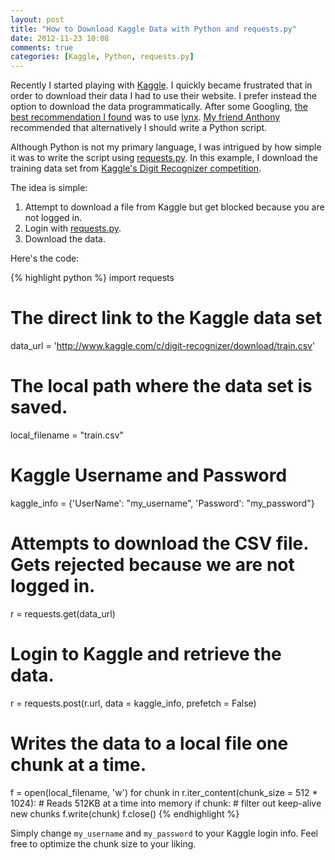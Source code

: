 ```yaml
---
layout: post
title: "How to Download Kaggle Data with Python and requests.py"
date: 2012-11-23 10:08
comments: true
categories: [Kaggle, Python, requests.py]
---
```


Recently I started playing with [Kaggle](http://kaggle.com). I quickly became frustrated that in order to download their data I had to use their website. I prefer instead the option to download the data programmatically. After some Googling, [the best recommendation I found](http://www.kaggle.com/c/ClaimPredictionChallenge/forums/t/772/downloading-the-data-from-kaggle-to-remote-linux-instance) was to use [lynx](http://en.wikipedia.org/wiki/Lynx_(web_browser)). [My friend Anthony](http://twitter.com/amcclosky) recommended that alternatively I should write a Python script.

Although Python is not my primary language, I was intrigued by how simple it was to write the script using [requests.py](http://docs.python-requests.org/). In this example, I download the training data set from [Kaggle's Digit Recognizer competition](http://www.kaggle.com/c/digit-recognizer/data).

The idea is simple:

1. Attempt to download a file from Kaggle but get blocked because you are not logged in.
2. Login with [requests.py](http://docs.python-requests.org/).
3. Download the data.

Here's the code:

{% highlight python %}
import requests

# The direct link to the Kaggle data set
data_url = 'http://www.kaggle.com/c/digit-recognizer/download/train.csv'

# The local path where the data set is saved.
local_filename = "train.csv"

# Kaggle Username and Password
kaggle_info = {'UserName': "my_username", 'Password': "my_password"}

# Attempts to download the CSV file. Gets rejected because we are not logged in.
r = requests.get(data_url)

# Login to Kaggle and retrieve the data.
r = requests.post(r.url, data = kaggle_info, prefetch = False)

# Writes the data to a local file one chunk at a time.
f = open(local_filename, 'w')
for chunk in r.iter_content(chunk_size = 512 * 1024): # Reads 512KB at a time into memory
    if chunk: # filter out keep-alive new chunks
        f.write(chunk)
f.close()
{% endhighlight %}

Simply change `my_username` and `my_password` to your Kaggle login info. Feel free to optimize the chunk size to your liking.